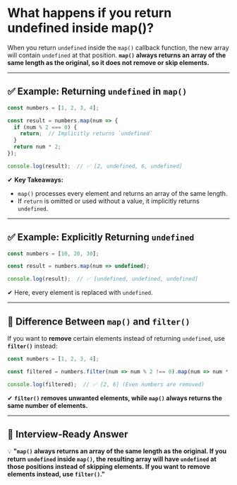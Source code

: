 # What happens if you return undefined inside map()?

When you return `undefined` inside the `map()` callback function, the new array will contain `undefined` at that position. **`map()` always returns an array of the same length as the original, so it does not remove or skip elements.**  

---

## **✅ Example: Returning `undefined` in `map()`**
```javascript
const numbers = [1, 2, 3, 4];

const result = numbers.map(num => {
  if (num % 2 === 0) {
    return;  // Implicitly returns `undefined`
  }
  return num * 2;
});

console.log(result);  // ✅ [2, undefined, 6, undefined]
```
✔ **Key Takeaways:**  
- `map()` processes every element and returns an array of the same length.  
- If `return` is omitted or used without a value, it implicitly returns `undefined`.  

---

## **✅ Example: Explicitly Returning `undefined`**
```javascript
const numbers = [10, 20, 30];

const result = numbers.map(num => undefined);

console.log(result);  // ✅ [undefined, undefined, undefined]
```
✔ Here, every element is replaced with `undefined`.

---

## **🔹 Difference Between `map()` and `filter()`**
If you want to **remove** certain elements instead of returning `undefined`, use **`filter()`** instead:  

```javascript
const numbers = [1, 2, 3, 4];

const filtered = numbers.filter(num => num % 2 !== 0).map(num => num * 2);

console.log(filtered);  // ✅ [2, 6] (Even numbers are removed)
```
✔ **`filter()` removes unwanted elements, while `map()` always returns the same number of elements.**

---

## **📌 Interview-Ready Answer**
💡 **"`map()` always returns an array of the same length as the original. If you return `undefined` inside `map()`, the resulting array will have `undefined` at those positions instead of skipping elements. If you want to remove elements instead, use `filter()`."**  

